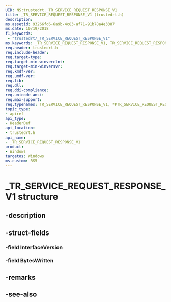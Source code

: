 ```yaml
---
UID: NS:trustedrt._TR_SERVICE_REQUEST_RESPONSE_V1
title: _TR_SERVICE_REQUEST_RESPONSE_V1 (trustedrt.h)
description: 
ms.assetid: 93266fd6-6a9b-4c83-af71-91b78a4e3387
ms.date: 10/19/2018
f1_keywords:
 - "trustedrt/_TR_SERVICE_REQUEST_RESPONSE_V1"
ms.keywords: _TR_SERVICE_REQUEST_RESPONSE_V1, TR_SERVICE_REQUEST_RESPONSE_V1, *PTR_SERVICE_REQUEST_RESPONSE_V1, *PTR_SERVICE_REQUEST_RESPONSE, TR_SERVICE_REQUEST_RESPONSE
req.header: trustedrt.h
req.include-header:
req.target-type:
req.target-min-winverclnt:
req.target-min-winversvr:
req.kmdf-ver:
req.umdf-ver:
req.lib:
req.dll:
req.ddi-compliance:
req.unicode-ansi:
req.max-support:
req.typenames: TR_SERVICE_REQUEST_RESPONSE_V1, *PTR_SERVICE_REQUEST_RESPONSE_V1
topic_type: 
- apiref
api_type: 
- HeaderDef
api_location: 
- trustedrt.h
api_name: 
- _TR_SERVICE_REQUEST_RESPONSE_V1
product:
- Windows
targetos: Windows
ms.custom: RS5
---
```


# _TR_SERVICE_REQUEST_RESPONSE_V1 structure

## -description


## -struct-fields

### -field InterfaceVersion
 
### -field BytesWritten
 

## -remarks

## -see-also
